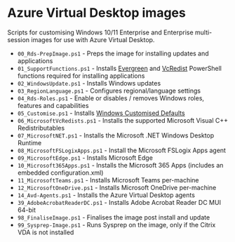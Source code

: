 # Azure Virtual Desktop images

Scripts for customising Windows 10/11 Enterprise and Enterprise multi-session images for use with Azure Virtual Desktop.

* `00_Rds-PrepImage.ps1` - Preps the image for installing updates and applications
* `01_SupportFunctions.ps1` - Installs [Evergreen](https://stealthpuppy.com/evergreen) and [VcRedist](https://vcredist.com) PowerShell functions required for installing applications
* `02_WindowsUpdate.ps1` - Installs Windows updates
* `03_RegionLanguage.ps1` - Configures regional/language settings
* `04_Rds-Roles.ps1` - Enable or disables / removes Windows roles, features and capabilities
* `05_Customise.ps1` - Installs [Windows Customised Defaults](https://stealthpuppy.com/image-customise)
* `06_MicrosoftVcRedists.ps1` - Installs the supported Microsoft Visual C++ Redistributables
* `07_MicrosoftNET.ps1` - Installs the Microsoft .NET Windows Desktop Runtime
* `08_MicrosoftFSLogixApps.ps1` - Install the Microsoft FSLogix Apps agent
* `09_MicrosoftEdge.ps1` - Installs Microsoft Edge
* `10_Microsoft365Apps.ps1` - Installs the Microsoft 365 Apps (includes an embedded configuration.xml)
* `11_MicrosoftTeams.ps1` - Installs Microsoft Teams per-machine
* `12_MicrosoftOneDrive.ps1` - Installs Microsoft OneDrive per-machine
* `14_Avd-Agents.ps1` - Installs the Azure Virtual Desktop agents
* `39_AdobeAcrobatReaderDC.ps1` - Installs Adobe Acrobat Reader DC MUI 64-bit
* `98_FinaliseImage.ps1` - Finalises the image post install and update
* `99_Sysprep-Image.ps1` - Runs Sysprep on the image, only if the Citrix VDA is not installed
